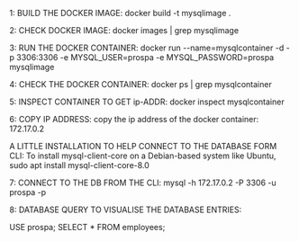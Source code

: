 1: BUILD THE DOCKER IMAGE: docker build -t mysqlimage .

2: CHECK DOCKER IMAGE: docker images | grep mysqlimage

3: RUN THE DOCKER CONTAINER: docker run --name=mysqlcontainer -d -p 3306:3306 -e MYSQL_USER=prospa -e MYSQL_PASSWORD=prospa mysqlimage

4: CHECK THE DOCKER CONTAINER: docker ps | grep mysqlcontainer

5: INSPECT CONTAINER TO GET ip-ADDR: docker inspect mysqlcontainer

6: COPY IP ADDRESS: copy the ip address of the docker container: 172.17.0.2

A LITTLE INSTALLATION TO HELP CONNECT TO THE DATABASE FORM CLI: To install mysql-client-core on a Debian-based system like Ubuntu,
   sudo apt install mysql-client-core-8.0

7: CONNECT TO THE DB FROM THE CLI: mysql -h 172.17.0.2 -P 3306 -u prospa -p

8: DATABASE QUERY TO VISUALISE THE DATABASE ENTRIES:

USE prospa;
SELECT * FROM employees;
